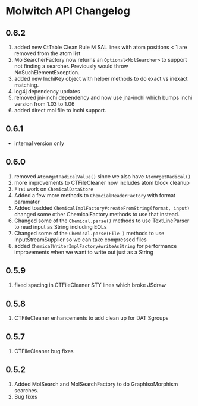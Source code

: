 # Molwitch API Changelog
## 0.6.2
1. added new CtTable Clean Rule M  SAL lines with atom positions &lt; 1 are removed from the atom list
1. MolSearcherFactory now returns an `Optional<MolSearcher>` to support not finding a searcher. Previously would throw NoSuchElementException.
1. added new InchiKey object with helper methods to do exact vs inexact matching.
1. log4j dependency updates
1. removed jni-inchi dependency and now use jna-inchi which bumps inchi version from 1.03 to 1.06
1. added direct mol file to inchi support.
## 0.6.1
 - internal version only
## 0.6.0
1. removed `Atom#getRadicalValue()` since we also have `Atom#getRadical()`
1. more improvements to CTFileCleaner now includes atom block cleanup
1. First work on `ChemicalDataStore`
1. Added a few more methods to `ChemcialReaderFactory` with format paramater
1. Added toadded `ChemicalImplFactory#createFromString(format, input)` changed some other ChemicalFactory
   methods to use that instead.
1. Changed some of the `Chemical.parse()` methods to use TextLineParser to read input as String including EOLs
1. Changed some of the `Chemical.parse(File )` methods to use InputStreamSupplier so we can take compressed files
1. added `ChemicalWriterImplFactory#writeAsString` for performance improvements when we want to write out just as a String

## 0.5.9
1. fixed spacing in CTFileCleaner STY lines which broke JSdraw

## 0.5.8
1. CTFileCleaner enhancements to add clean up for DAT Sgroups

## 0.5.7
1. CTFileCleaner bug fixes




## 0.5.2

1. Added MolSearch and MolSearchFactory to do GraphIsoMorphism searches.
2.  Bug fixes
